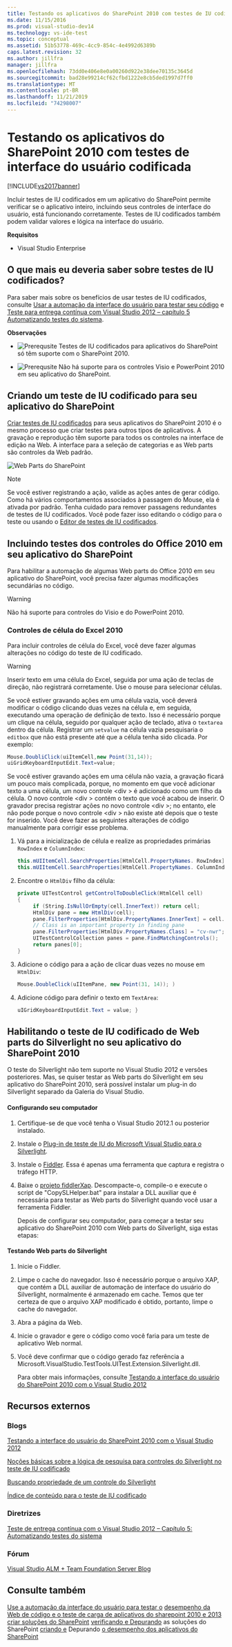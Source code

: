 ```yaml
---
title: Testando os aplicativos do SharePoint 2010 com testes de IU codificados | Microsoft Docs
ms.date: 11/15/2016
ms.prod: visual-studio-dev14
ms.technology: vs-ide-test
ms.topic: conceptual
ms.assetid: 51b53778-469c-4cc9-854c-4e4992d6389b
caps.latest.revision: 32
ms.author: jillfra
manager: jillfra
ms.openlocfilehash: 73dd0e406e8e0a00260d922e38dee70135c3645d
ms.sourcegitcommit: bad28e99214cf62cfbd1222e8cb5ded1997d7ff0
ms.translationtype: MT
ms.contentlocale: pt-BR
ms.lasthandoff: 11/21/2019
ms.locfileid: "74298007"
---
```

# <a name="testing-sharepoint-2010-applications-with-coded-ui-tests"></a>Testando os aplicativos do SharePoint 2010 com testes de interface do usuário codificada
[!INCLUDE[vs2017banner](../includes/vs2017banner.md)]

Incluir testes de IU codificados em um aplicativo do SharePoint permite verificar se o aplicativo inteiro, incluindo seus controles de interface do usuário, está funcionando corretamente. Testes de IU codificados também podem validar valores e lógica na interface do usuário.

 **Requisitos**

- Visual Studio Enterprise

## <a name="what-else-should-i-know-about-coded-ui-tests"></a>O que mais eu deveria saber sobre testes de IU codificados?
 Para saber mais sobre os benefícios de usar testes de IU codificados, consulte [Usar a automação da interface do usuário para testar seu código](../test/use-ui-automation-to-test-your-code.md) e [Teste para entrega contínua com Visual Studio 2012 – capítulo 5 Automatizando testes do sistema](https://go.microsoft.com/fwlink/?LinkID=255196).

 **Observações**

- ![Prerequsite](../test/media/prereq.png "Pré-requisito") Testes de IU codificados para aplicativos do SharePoint só têm suporte com o SharePoint 2010.

- ![Prerequsite](../test/media/prereq.png "Pré-requisito") Não há suporte para os controles Visio e PowerPoint 2010 em seu aplicativo do SharePoint.

## <a name="creating-a-coded-ui-test-for-your-sharepoint-app"></a>Criando um teste de IU codificado para seu aplicativo do SharePoint
 [Criar testes de IU codificados](../test/use-ui-automation-to-test-your-code.md#VerifyingCodeUsingCUITCreate) para seus aplicativos do SharePoint 2010 é o mesmo processo que criar testes para outros tipos de aplicativos. A gravação e reprodução têm suporte para todos os controles na interface de edição na Web. A interface para a seleção de categorias e as Web parts são controles da Web padrão.

 ![Web Parts do SharePoint](../test/media/cuit-sharepoint.png "CUIT_SharePoint")

> [!NOTE]
> Se você estiver registrando a ação, valide as ações antes de gerar código. Como há vários comportamentos associados à passagem do Mouse, ela é ativada por padrão. Tenha cuidado para remover passagens redundantes de testes de IU codificados. Você pode fazer isso editando o código para o teste ou usando o [Editor de testes de IU codificados](../test/editing-coded-ui-tests-using-the-coded-ui-test-editor.md).

## <a name="including-testing-of-office-2010-controls-within-your-sharepoint-app"></a>Incluindo testes dos controles do Office 2010 em seu aplicativo do SharePoint
 Para habilitar a automação de algumas Web parts do Office 2010 em seu aplicativo do SharePoint, você precisa fazer algumas modificações secundárias no código.

> [!WARNING]
> Não há suporte para controles do Visio e do PowerPoint 2010.

### <a name="excel-2010-cell-controls"></a>Controles de célula do Excel 2010
 Para incluir controles de célula do Excel, você deve fazer algumas alterações no código do teste de IU codificado.

> [!WARNING]
> Inserir texto em uma célula do Excel, seguida por uma ação de teclas de direção, não registrará corretamente. Use o mouse para selecionar células.

 Se você estiver gravando ações em uma célula vazia, você deverá modificar o código clicando duas vezes na célula e, em seguida, executando uma operação de definição de texto. Isso é necessário porque um clique na célula, seguido por qualquer ação de teclado, ativa o `textarea` dentro da célula. Registrar um `setvalue` na célula vazia pesquisaria o `editbox` que não está presente até que a célula tenha sido clicada. Por exemplo:

```csharp
Mouse.DoubliClick(uiItemCell,new Point(31,14));
uiGridKeyboardInputEdit.Text=value;
```

 Se você estiver gravando ações em uma célula não vazia, a gravação ficará um pouco mais complicada, porque, no momento em que você adicionar texto a uma célula, um novo controle \<div > é adicionado como um filho da célula. O novo controle \<div > contém o texto que você acabou de inserir. O gravador precisa registrar ações no novo controle \<div >; no entanto, ele não pode porque o novo controle \<div > não existe até depois que o teste for inserido. Você deve fazer as seguintes alterações de código manualmente para corrigir esse problema.

1. Vá para a inicialização de célula e realize as propriedades primárias `RowIndex` e `ColumnIndex`:

    ```csharp
    this.mUIItemCell.SearchProperties[HtmlCell.PropertyNames. RowIndex] = "3";
    this.mUIItemCell.SearchProperties[HtmlCell.PropertyNames. ColumnIndex] = "3";
    ```

2. Encontre o `HtmlDiv` filho da célula:

    ```csharp
    private UITestControl getControlToDoubleClick(HtmlCell cell)
    {
         if (String.IsNullOrEmpty(cell.InnerText)) return cell;
         HtmlDiv pane = new HtmlDiv(cell);
         pane.FilterProperties[HtmlDiv.PropertyNames.InnerText] = cell.InnerText;
         // Class is an important property in finding pane
         pane.FilterProperties[HtmlDiv.PropertyNames.Class] = "cv-nwr";
         UITestControlCollection panes = pane.FindMatchingControls();
         return panes[0];
    }

    ```

3. Adicione o código para a ação de clicar duas vezes no mouse em `HtmlDiv`:

    ```csharp
    Mouse.DoubleClick(uIItemPane, new Point(31, 14)); )
    ```

4. Adicione código para definir o texto em `TextArea`:

    ```csharp
    uIGridKeyboardInputEdit.Text = value; }
    ```

## <a name="enabling-coded-ui-testing-of-silverlight-web-parts-in-your-sharepoint-2010-app"></a>Habilitando o teste de IU codificado de Web parts do Silverlight no seu aplicativo do SharePoint 2010
 O teste do Silverlight não tem suporte no Visual Studio 2012 e versões posteriores. Mas, se quiser testar as Web parts do Silverlight em seu aplicativo do SharePoint 2010, será possível instalar um plug-in do Silverlight separado da Galeria do Visual Studio.

#### <a name="setting-up-your-machine"></a>Configurando seu computador

1. Certifique-se de que você tenha o Visual Studio 2012.1 ou posterior instalado.

2. Instale o [Plug-in de teste de IU do Microsoft Visual Studio para o Silverlight](https://marketplace.visualstudio.com/items?itemName=PrachiBoraMSFT.MicrosoftVisualStudioUITestPluginforSilverlight).

3. Instale o [Fiddler](http://www.fiddler2.com/fiddler2/). Essa é apenas uma ferramenta que captura e registra o tráfego HTTP.

4. Baixe o [projeto fiddlerXap](https://40jajy3iyl373v772m19fybm-wpengine.netdna-ssl.com/wp-content/uploads/sites/6/2019/02/FiddlerXapProxy.zip). Descompacte-o, compile-o e execute o script de "CopySLHelper.bat" para instalar a DLL auxiliar que é necessária para testar as Web parts do Silverlight quando você usar a ferramenta Fiddler.

   Depois de configurar seu computador, para começar a testar seu aplicativo do SharePoint 2010 com Web parts do Silverlight, siga estas etapas:

#### <a name="testing-silverlight-web-parts"></a>Testando Web parts do Silverlight

1. Inicie o Fiddler.

2. Limpe o cache do navegador. Isso é necessário porque o arquivo XAP, que contém a DLL auxiliar de automação de interface do usuário do Silverlight, normalmente é armazenado em cache. Temos que ter certeza de que o arquivo XAP modificado é obtido, portanto, limpe o cache do navegador.

3. Abra a página da Web.

4. Inicie o gravador e gere o código como você faria para um teste de aplicativo Web normal.

5. Você deve confirmar que o código gerado faz referência a Microsoft.VisualStudio.TestTools.UITest.Extension.Silverlight.dll.

     Para obter mais informações, consulte [Testando a interface do usuário do SharePoint 2010 com o Visual Studio 2012](https://devblogs.microsoft.com/devops/ui-testing-sharepoint-2010-with-visual-studio-2012/)

## <a name="external-resources"></a>Recursos externos

### <a name="blogs"></a>Blogs
 [Testando a interface do usuário do SharePoint 2010 com o Visual Studio 2012](https://devblogs.microsoft.com/devops/ui-testing-sharepoint-2010-with-visual-studio-2012/)

 [Noções básicas sobre a lógica de pesquisa para controles do Silverlight no teste de IU codificado](https://tapas-techsnips.blogspot.com/)

 [Buscando propriedade de um controle do Silverlight](https://tapas-techsnips.blogspot.com/)

 [Índice de conteúdo para o teste de IU codificado](https://blogs.msdn.microsoft.com/mathew_aniyan/2013/02/18/content-index-for-coded-ui-test/)

### <a name="guidance"></a>Diretrizes
 [Teste de entrega contínua com o Visual Studio 2012 – Capítulo 5: Automatizando testes do sistema](https://go.microsoft.com/fwlink/?LinkID=255196)

### <a name="forum"></a>Fórum
 [Visual Studio ALM + Team Foundation Server Blog](https://go.microsoft.com/fwlink/?LinkID=254496)

## <a name="see-also"></a>Consulte também
 [Use a automação da interface do usuário para testar o](../test/use-ui-automation-to-test-your-code.md) [desempenho da Web de código e o teste de carga de aplicativos do sharepoint 2010 e 2013](https://msdn.microsoft.com/library/20c2e469-0e4e-4296-a739-c0e8fff36e54) [criar soluções do SharePoint](https://msdn.microsoft.com/library/4bfb1e59-97c9-4594-93f8-3068b4eb9631) [verificando e Depurando](https://msdn.microsoft.com/library/b5f3bce2-6a51-41b1-a292-9e384bae420c) as soluções do SharePoint [criando e](https://msdn.microsoft.com/library/c9e7c9ab-4eb3-40cd-a9b9-6c2a896f70ae) Depurando [o desempenho dos aplicativos do SharePoint](https://msdn.microsoft.com/library/61ae02e7-3f37-4230-bae1-54a498c2fae8)
